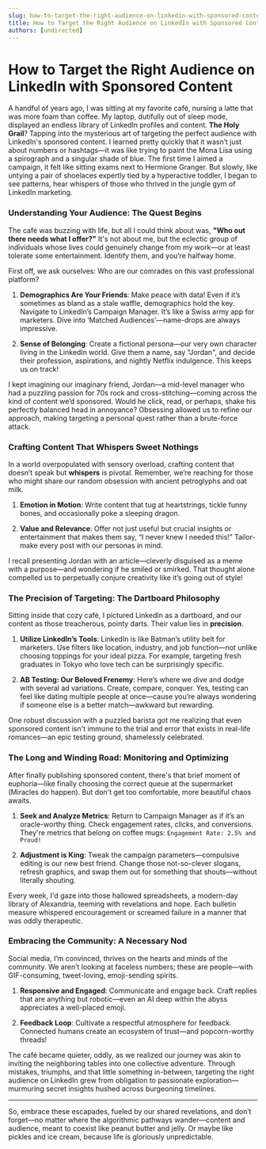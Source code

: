 ```yaml
---
slug: how-to-target-the-right-audience-on-linkedin-with-sponsored-content
title: How to Target the Right Audience on LinkedIn with Sponsored Content
authors: [undirected]
---
```



# How to Target the Right Audience on LinkedIn with Sponsored Content

A handful of years ago, I was sitting at my favorite café, nursing a latte that was more foam than coffee. My laptop, dutifully out of sleep mode, displayed an endless library of LinkedIn profiles and content. **The Holy Grail**? Tapping into the mysterious art of targeting the perfect audience with LinkedIn's sponsored content. I learned pretty quickly that it wasn’t just about numbers or hashtags—it was like trying to paint the Mona Lisa using a spirograph and a singular shade of blue. The first time I aimed a campaign, it felt like sitting exams next to Hermione Granger. But slowly, like untying a pair of shoelaces expertly tied by a hyperactive toddler, I began to see patterns, hear whispers of those who thrived in the jungle gym of LinkedIn marketing.

### Understanding Your Audience: The Quest Begins

The café was buzzing with life, but all I could think about was, **"Who out there needs what I offer?"** It's not about me, but the eclectic group of individuals whose lives could genuinely change from my work—or at least tolerate some entertainment. Identify them, and you’re halfway home.

First off, we ask ourselves: Who are our comrades on this vast professional platform? 

1. **Demographics Are Your Friends**: Make peace with data! Even if it’s sometimes as bland as a stale waffle, demographics hold the key. Navigate to LinkedIn’s Campaign Manager. It’s like a Swiss army app for marketers. Dive into ‘Matched Audiences’—name-drops are always impressive.

2. **Sense of Belonging**: Create a fictional persona—our very own character living in the LinkedIn world. Give them a name, say "Jordan", and decide their profession, aspirations, and nightly Netflix indulgence. This keeps us on track!

I kept imagining our imaginary friend, Jordan—a mid-level manager who had a puzzling passion for 70s rock and cross-stitching—coming across the kind of content we’d sponsored. Would he click, read, or perhaps, shake his perfectly balanced head in annoyance? Obsessing allowed us to refine our approach, making targeting a personal quest rather than a brute-force attack.

### Crafting Content That Whispers Sweet Nothings

In a world overpopulated with sensory overload, crafting content that doesn’t speak but **whispers** is pivotal. Remember, we’re reaching for those who might share our random obsession with ancient petroglyphs and oat milk.

1. **Emotion in Motion**: Write content that tug at heartstrings, tickle funny bones, and occasionally poke a sleeping dragon. 

2. **Value and Relevance**: Offer not just useful but crucial insights or entertainment that makes them say, “I never knew I needed this!” Tailor-make every post with our personas in mind.

I recall presenting Jordan with an article—cleverly disguised as a meme with a purpose—and wondering if he smiled or smirked. That thought alone compelled us to perpetually conjure creativity like it’s going out of style!

### The Precision of Targeting: The Dartboard Philosophy

Sitting inside that cozy café, I pictured LinkedIn as a dartboard, and our content as those treacherous, pointy darts. Their value lies in **precision**.

1. **Utilize LinkedIn’s Tools**: LinkedIn is like Batman’s utility belt for marketers. Use filters like location, industry, and job function—not unlike choosing toppings for your ideal pizza. For example, targeting fresh graduates in Tokyo who love tech can be surprisingly specific.

2. **AB Testing: Our Beloved Frenemy**: Here’s where we dive and dodge with several ad variations. Create, compare, conquer. Yes, testing can feel like dating multiple people at once—cause you’re always wondering if someone else is a better match—awkward but rewarding.

One robust discussion with a puzzled barista got me realizing that even sponsored content isn't immune to the trial and error that exists in real-life romances—an epic testing ground, shamelessly celebrated.

### The Long and Winding Road: Monitoring and Optimizing

After finally publishing sponsored content, there's that brief moment of euphoria—like finally choosing the correct queue at the supermarket (Miracles do happen). But don't get too comfortable, more beautiful chaos awaits.

1. **Seek and Analyze Metrics**: Return to Campaign Manager as if it’s an oracle-worthy thing. Check engagement rates, clicks, and conversions. They're metrics that belong on coffee mugs: `Engagement Rate: 2.5% and Proud!`

2. **Adjustment is King**: Tweak the campaign parameters—compulsive editing is our new best friend. Change those not-so-clever slogans, refresh graphics, and swap them out for something that shouts—without literally shouting.

Every week, I'd gaze into those hallowed spreadsheets, a modern-day library of Alexandria, teeming with revelations and hope. Each bulletin measure whispered encouragement or screamed failure in a manner that was oddly therapeutic.

### Embracing the Community: A Necessary Nod

Social media, I’m convinced, thrives on the hearts and minds of the community. We aren’t looking at faceless numbers; these are people—with GIF-consuming, tweet-loving, emoji-sending spirits.

1. **Responsive and Engaged**: Communicate and engage back. Craft replies that are anything but robotic—even an AI deep within the abyss appreciates a well-placed emoji. 

2. **Feedback Loop**: Cultivate a respectful atmosphere for feedback. Connected humans create an ecosystem of trust—and popcorn-worthy threads!

The café became quieter, oddly, as we realized our journey was akin to inviting the neighboring tables into one collective adventure. Through mistakes, triumphs, and that little something in-between, targeting the right audience on LinkedIn grew from obligation to passionate exploration—murmuring secret insights hushed across burgeoning timelines.

---

So, embrace these escapades, fueled by our shared revelations, and don’t forget—no matter where the algorithmic pathways wander—content and audience, meant to coexist like peanut butter and jelly. Or maybe like pickles and ice cream, because life is gloriously unpredictable.